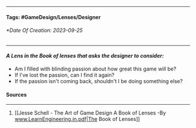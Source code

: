 __________________________________________________________________________
#### **Tags:** #GameDesign/Lenses/Designer
###### *Date Of Creation: 2023-09-25
__________________________________________________________________________

#### ***A Lens in the Book of lenses that asks the designer to consider:***
- Am I filled with blinding passion about how great this game will be?
- If I've lost the passion, can I find it again?
- If the passion isn't coming back, shouldn't I be doing something else?
#### Sources
__________________________________________________________________________
1. [[Jesse Schell - The Art of Game Design A Book of Lenses -By www.LearnEngineering.in.pdf|The Book of Lenses]]
